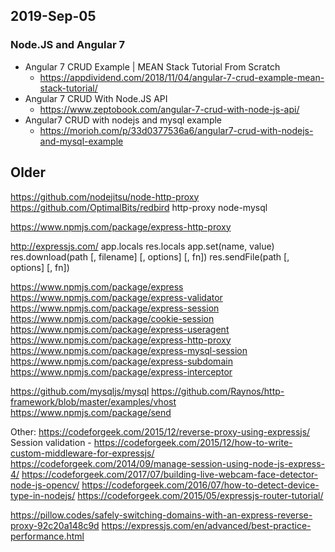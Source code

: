 ## 2019-Sep-05

### Node.JS and Angular 7
- Angular 7 CRUD Example | MEAN Stack Tutorial From Scratch
	- https://appdividend.com/2018/11/04/angular-7-crud-example-mean-stack-tutorial/
- Angular 7 CRUD With Node.JS API
	- https://www.zeptobook.com/angular-7-crud-with-node-js-api/
- Angular7 CRUD with nodejs and mysql example
	- https://morioh.com/p/33d0377536a6/angular7-crud-with-nodejs-and-mysql-example





## Older
https://github.com/nodejitsu/node-http-proxy
https://github.com/OptimalBits/redbird
http-proxy
node-mysql

https://www.npmjs.com/package/express-http-proxy

http://expressjs.com/
	app.locals
	res.locals
	app.set(name, value)
	res.download(path [, filename] [, options] [, fn])
	res.sendFile(path [, options] [, fn])
	
	
	
https://www.npmjs.com/package/express
https://www.npmjs.com/package/express-validator
https://www.npmjs.com/package/express-session
https://www.npmjs.com/package/cookie-session
https://www.npmjs.com/package/express-useragent
https://www.npmjs.com/package/express-http-proxy
https://www.npmjs.com/package/express-mysql-session
https://www.npmjs.com/package/express-subdomain
https://www.npmjs.com/package/express-interceptor

https://github.com/mysqljs/mysql
https://github.com/Raynos/http-framework/blob/master/examples/vhost
https://www.npmjs.com/package/send





Other:
https://codeforgeek.com/2015/12/reverse-proxy-using-expressjs/
Session validation - 
	https://codeforgeek.com/2015/12/how-to-write-custom-middleware-for-expressjs/
	https://codeforgeek.com/2014/09/manage-session-using-node-js-express-4/
https://codeforgeek.com/2017/07/building-live-webcam-face-detector-node-js-opencv/
https://codeforgeek.com/2016/07/how-to-detect-device-type-in-nodejs/
https://codeforgeek.com/2015/05/expressjs-router-tutorial/

https://pillow.codes/safely-switching-domains-with-an-express-reverse-proxy-92c20a148c9d
https://expressjs.com/en/advanced/best-practice-performance.html

